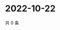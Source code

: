 # 2022-10-22

共 0 条

<!-- BEGIN WEIBO -->
<!-- 最后更新时间 Sat Oct 22 2022 09:45:32 GMT+0800 (China Standard Time) -->

<!-- END WEIBO -->

